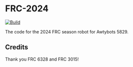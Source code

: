 # FRC-2024

[![Build](https://github.com/awtybots/FRC-2024/actions/workflows/build.yml/badge.svg)](https://github.com/awtybots/FRC-2024/actions/workflows/build.yml)

The code for the 2024 FRC season robot for Awtybots 5829.

## Credits

Thank you FRC 6328 and FRC 3015!
